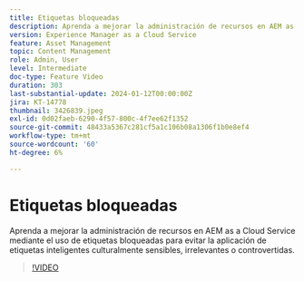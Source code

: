 ```yaml
---
title: Etiquetas bloqueadas
description: Aprenda a mejorar la administración de recursos en AEM as a Cloud Service mediante el uso de etiquetas bloqueadas para evitar la aplicación de etiquetas inteligentes culturalmente sensibles, irrelevantes o controvertidas.
version: Experience Manager as a Cloud Service
feature: Asset Management
topic: Content Management
role: Admin, User
level: Intermediate
doc-type: Feature Video
duration: 303
last-substantial-update: 2024-01-12T00:00:00Z
jira: KT-14778
thumbnail: 3426839.jpeg
exl-id: 0d02faeb-6290-4f57-800c-4f7ee62f1352
source-git-commit: 48433a5367c281cf5a1c106b08a1306f1b0e8ef4
workflow-type: tm+mt
source-wordcount: '60'
ht-degree: 6%

---
```


# Etiquetas bloqueadas

Aprenda a mejorar la administración de recursos en AEM as a Cloud Service mediante el uso de etiquetas bloqueadas para evitar la aplicación de etiquetas inteligentes culturalmente sensibles, irrelevantes o controvertidas.

>[!VIDEO](https://video.tv.adobe.com/v/3448503/?learn=on&captions=spa)
